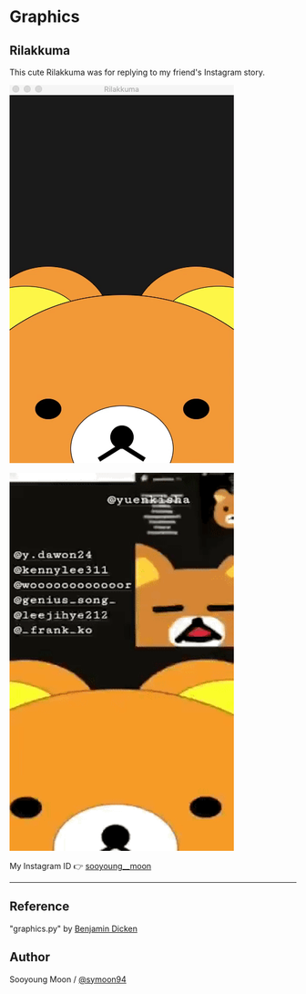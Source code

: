 # Graphics

## Rilakkuma
This cute Rilakkuma was for replying to my friend's Instagram story.


![Rilakkuma](https://github.com/symoon94/graphics/blob/master/Rilakkuma.gif)

![Instra_reply](https://github.com/symoon94/Graphics/blob/master/Rilakkuma_instareply.gif)

My Instagram ID :point_right: [sooyoung__moon](https://www.instagram.com/sooyoung__moon/)

---

## Reference

"graphics.py" by [Benjamin Dicken](http://benjdd.com/courses/cs110/spring-2019/)

## Author

Sooyoung Moon / [@symoon94](https://twitter.com/sooyoung_moon)
